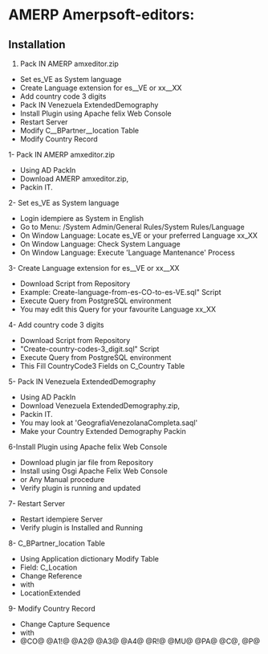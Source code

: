 
AMERP Amerpsoft-editors: 
=======================

Installation
------------
1. Pack IN AMERP amxeditor.zip
* Set es_VE as System language
* Create Language extension for es__VE or xx__XX
* Add country code 3 digits
* Pack IN Venezuela ExtendedDemography
* Install Plugin using Apache felix Web Console
* Restart Server
* Modify C__BPartner__location Table
* Modify Country Record

1- Pack IN AMERP amxeditor.zip
- Using AD PackIn
- Download  AMERP amxeditor.zip, 
- Packin IT.
	
2- Set es_VE as System language
- Login idempiere as System in English
- Go to Menu: /System Admin/General Rules/System Rules/Language
- On Window Language: Locate es_VE or your preferred Language xx_XX
- On Window Language: Check System Language
- On Window Language: Execute 'Language Mantenance' Process

3- Create Language extension for es__VE or xx__XX
- Download Script from Repository
- Example:  Create-language-from-es-CO-to-es-VE.sql" Script
- Execute Query from PostgreSQL environment
- You may edit this Query for your favourite Language xx_XX

4- Add country code 3 digits
- Download Script from Repository
- "Create-country-codes-3_digit.sql" Script
- Execute Query from PostgreSQL environment
- This Fill CountryCode3 Fields on C_Country Table

5- Pack IN Venezuela ExtendedDemography
- Using AD PackIn
- Download  Venezuela ExtendedDemography.zip, 
- Packin IT.
- You may look at 'GeografiaVenezolanaCompleta.saql'
- Make your Country Extended Demography Packin

6-Install Plugin using Apache felix Web Console
- Download plugin jar file from Repository
- Install using Osgi Apache Felix Web Console
- or Any Manual procedure
- Verify plugin is running and updated

7- Restart Server
- Restart idempiere Server 
- Verify plugin is Installed and Running

8- C_BPartner_location Table
- Using Application dictionary Modify Table
- Field: C_Location 
- Change Reference 
- with 
- LocationExtended

9- Modify Country Record
- Change Capture Sequence
-    with
- @CO@ @A1!@ @A2@ @A3@ @A4@  @R!@ @MU@ @PA@ @C@, @P@ 
